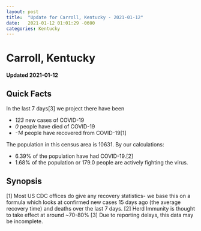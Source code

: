```yaml
---
layout: post
title:  "Update for Carroll, Kentucky - 2021-01-12"
date:   2021-01-12 01:01:29 -0600
categories: Kentucky
---
```


# Carroll, Kentucky
#### Updated 2021-01-12

## Quick Facts

In the last 7 days[3] we project there have been
- *123* new cases of COVID-19
- *0* people have died of COVID-19
- *-14* people have recovered from COVID-19[1]

The population in this census area is 10631. By our calculations:
- 6.39% of the population have had COVID-19.[2]
- 1.68% of the population or 179.0 people are actively fighting the virus.

## Synopsis




[1] Most US CDC offices do give any recovery statistics- we base this on a formula which looks at confirmed new cases
15 days ago (the average recovery time) and deaths over the last 7 days.
[2] Herd Immunity is thought to take effect at around ~70-80%
[3] Due to reporting delays, this data may be incomplete. 
    